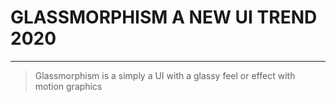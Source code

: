 # GLASSMORPHISM A NEW UI TREND 2020
---
>Glassmorphism  is a simply a UI with a glassy feel or effect with motion graphics

[^1]: Try it